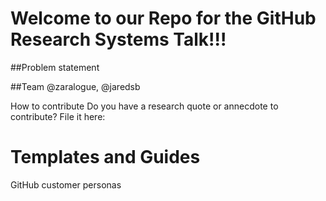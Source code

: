 # Welcome to our Repo for the GitHub Research Systems Talk!!!

##Problem statement
<add a description> 


##Team 
@zaralogue, @jaredsb

How to contribute
Do you have a research quote or annecdote to contribute? File it here: 

# Templates and Guides
GitHub customer personas
